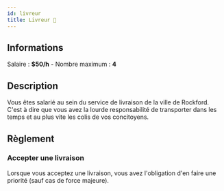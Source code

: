 ```yaml
---
id: livreur
title: Livreur 🚚
---
```


## Informations
Salaire : **$50/h** - Nombre maximum : **4**

## Description
Vous êtes salarié au sein du service de livraison de la ville de Rockford. C'est à dire que vous avez la lourde responsabilité de transporter dans les temps et au plus vite les colis de vos concitoyens.

## Règlement

### Accepter une livraison
Lorsque vous acceptez une livraison, vous avez l'obligation d'en faire une priorité (sauf cas de force majeure).
